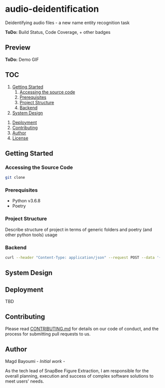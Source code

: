 # audio-deidentification
Deidentifying audio files - a new name entity recognition task

**ToDo:** Build Status, Code Coverage, + other badges

## Preview
**ToDo:** Demo GIF

## TOC
1. [Getting Started](#getting-started)
    1. [Accessing the source code](#accessing-the-source-code)
    1. [Prerequisites](#prerequisites)
    1. [Project Structure](#project-structure)
    1. [Backend](#backend)
1. [System Design](#system-design)
<!-- 1. [Testing](#testing)
    1. [The Importance Of Automation](#the-importance-of-automation)
    1. [Testing Strategy](#testing-strategy)
    1. [Unit Testing](#unit-testing) -->
1. [Deployment](#deployment)
    <!-- 1. [Kubernetes](#kubernetes) -->
1. [Contributing](#contributing)
1. [Author](#author)
1. [License](#license)

## Getting Started

### Accessing the Source Code

```bash
git clone
```

### Prerequisites

- Python v3.6.8
- Poetry

### Project Structure

Describe structure of project in terms of generic folders and poetry (and other python tools) usage

### Backend

```bash
curl --header "Content-Type: application/json" --request POST --data '{"job_name": "job_id_name", "input_bucket_name": "input_bucket_name", "input_s3_path": "s3_object_name", "output_bucket_name": "output_bucket_name"}' -s -w  "%{time_starttransfer}\n" http://0.0.0.0:5000/redaction
```

## System Design
<!-- ## Testing

### The Importance Of Automation
SnapBee Figure Extraction is maintained by a small team of talented software engineers studying at Cornell under Cornell Data Science as a side project. The team wants to deliver new features faster without sacrificing its quality. Testing ever-increasing amount of features manually soon becomes impossible — unless we want to spend all our time with manual, repetitive work instead of delivering working features.

Test automation is the only way forward.

### Testing Strategy

![Test Strategy](docs/testing/test-strategy.png)

Please read [Testing Strategies in a Microservice Architecture](https://martinfowler.com/articles/microservice-testing)
for a detailed introduction on test strategies.

### Unit Testing

A unit test exercises the smallest piece of testable software in the
application to determine whether it behaves as expected.

![Unit Test](docs/testing/unit-test.png)

Run unit tests for backend:

```bash
python -m pytest ...
```

#### Sociable And Solitary

![Two Types of Unit Test](docs/testing/unit-test-two-types.png)

#### The FIRST Principal

- [F]ast: Unit tests should be fast otherwise they will slow down
   development & deployment.
- [I]ndependent: Never ever write tests which depend on other test cases.
- [R]epeatable: A repeatable test is one that produces the same results
   each time you run it.
- [S]elf-validating: There must be no manual interpretation of the results.
- [T]imely/[T]horoughly: Unit tests must be included for every pull request
   of a new feature and cover edge cases, errors, and bad inputs.

#### Test Structure

A automated test method should be composed of 3As: Arrange, Act, and Assert.

- [A]rrange: All the data needed for a test should be arranged as part
  of the test. The data used in a test should not depend on the environment
  in which the test is running.
- [A]ct: Invoke the actual method under test.
- [A]ssert: A test method should test for a single logical outcome. -->

## Deployment
TBD


## Contributing
Please read [CONTRIBUTING.md](CONTRIBUTING.md) for details on our code
of conduct, and the process for submitting pull requests to us.

## Author

Magd Bayoumi - *Initial work* - []()

As the tech lead of SnapBee Figure Extraction, I am responsible for the overall planning, execution
and success of complex software solutions to meet users' needs.
